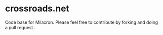 crossroads.net
==============

Code base for Milacron.
Please feel free to contribute by forking and doing a pull request .


